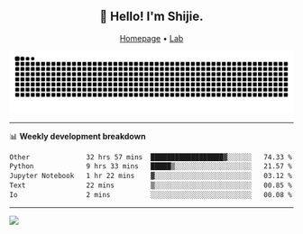 <h2 align="center">👋 Hello! I'm Shijie.</h2>
<p align="center">
  <a href="https://xu-shi-jie.github.io"> Homepage</a> •
  <a href="https://onodalab.ees.hokudai.ac.jp"> Lab </a>
</p>

![Snake animation](https://github.com/xu-shi-jie/xu-shi-jie/blob/output/github-snake.svg)


-------

📊 **Weekly development breakdown**
<!--START_SECTION:waka-->

```txt
Other              32 hrs 57 mins  ██████████████████▓░░░░░░   74.33 %
Python             9 hrs 33 mins   █████▒░░░░░░░░░░░░░░░░░░░   21.57 %
Jupyter Notebook   1 hr 22 mins    ▓░░░░░░░░░░░░░░░░░░░░░░░░   03.12 %
Text               22 mins         ▒░░░░░░░░░░░░░░░░░░░░░░░░   00.85 %
Io                 2 mins          ░░░░░░░░░░░░░░░░░░░░░░░░░   00.08 %
```

<!--END_SECTION:waka-->

-------
![](https://komarev.com/ghpvc/?username=xu-shi-jie&style=flat-square&color=blue) 

